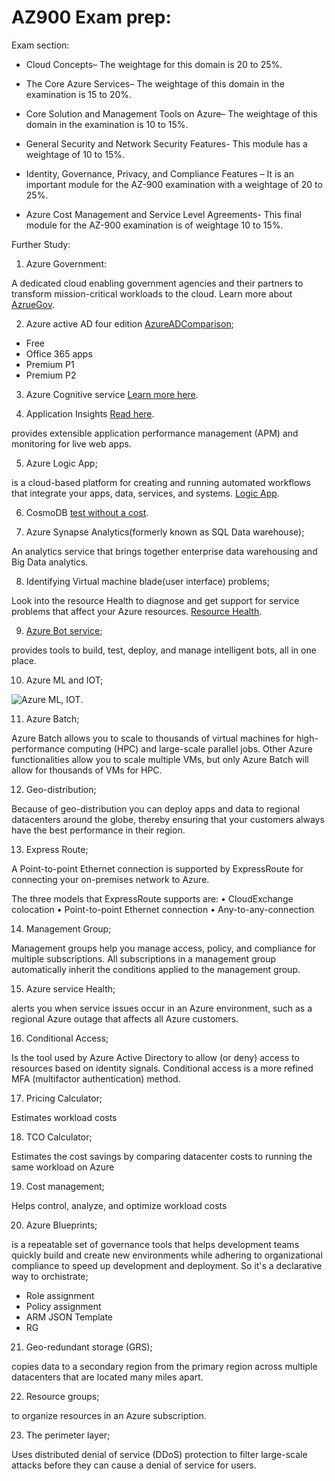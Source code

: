 # AZ900 Exam prep:

Exam section:

-   Cloud Concepts– The weightage for this domain is 20 to 25%.

-   The Core Azure Services– The weightage of this domain in the examination is 15 to 20%.

-   Core Solution and Management Tools on Azure– The weightage of this domain in the examination is 10 to 15%.

-   General Security and Network Security Features- This module has a weightage of 10 to 15%.

-   Identity, Governance, Privacy, and Compliance Features – It is an important module for the AZ-900 examination with a weightage of 20 to 25%.

-   Azure Cost Management and Service Level Agreements- This final module for the AZ-900 examination is of weightage 10 to 15%.

Further Study:

1. Azure Government:

A dedicated cloud enabling government agencies and their partners to transform mission-critical workloads to the cloud. Learn more about
[AzrueGov](https://docs.microsoft.com/en-in/azure/azure-government/documentation-government-welcome).

2. Azure active AD four edition [AzureADComparison](https://docs.microsoft.com/en-us/azure/active-directory/authentication/concept-mfa-licensing#available-versions-of-azure-ad-multi-factor-authentication);

- Free 
- Office 365 apps
- Premium P1
- Premium P2

3. Azure Cognitive service
[Learn more here](https://azure.microsoft.com/en-us/services/cognitive-services/).


4. Application Insights [Read here](https://docs.microsoft.com/en-us/azure/azure-monitor/app/app-insights-overview).

provides extensible application performance management (APM) and monitoring for live web apps. 


5. Azure Logic App;

 is a cloud-based platform for creating and running automated workflows that integrate your apps, data, services, and systems. 
 [Logic App](https://docs.microsoft.com/en-us/azure/logic-apps/logic-apps-overview).

 6. CosmoDB [test without a cost](https://docs.microsoft.com/en-us/azure/cosmos-db/local-emulator?tabs=ssl-netstd21).

 7. Azure Synapse Analytics(formerly known as SQL Data warehouse);

 An analytics service that brings together enterprise data warehousing and Big Data analytics. 

 8. Identifying Virtual machine blade(user interface) problems;

 Look into the resource Health to diagnose and get support for service problems that affect your Azure resources. [Resource Health](https://docs.microsoft.com/en-us/azure/service-health/resource-health-overview).


 9. [Azure Bot service](https://docs.microsoft.com/en-us/azure/bot-service/bot-service-overview?view=azure-bot-service-4.0);

 provides tools to build, test, deploy, and manage intelligent bots, all in one place. 

 10. Azure ML and IOT;
 
 ![Azure ML, IOT](../../cloud8-yismailmo/00_includes/AZ900-ML.png).

 11. Azure Batch;

 Azure Batch allows you to scale to thousands of virtual machines for high-performance computing (HPC) and large-scale parallel jobs. Other Azure functionalities allow you to scale multiple VMs, but only Azure Batch will allow for thousands of VMs for HPC.

 12. Geo-distribution;

 Because of geo-distribution you can deploy apps and data to regional datacenters around the globe, thereby ensuring that your customers always have the best performance in their region.

 13. Express Route;

 A Point-to-point Ethernet connection is supported by ExpressRoute for connecting your on-premises network to Azure.

 The three models that ExpressRoute supports are:
• CloudExchange colocation
• Point-to-point Ethernet connection
• Any-to-any-connection

 14. Management Group;

 Management groups help you manage access, policy, and compliance for multiple subscriptions. All subscriptions in a management group automatically inherit the conditions applied to the management group.

 15. Azure service Health;

 alerts you when service issues occur in an Azure environment, such as a regional Azure outage that affects all Azure customers.

 16.  Conditional Access;

Is the tool used by Azure Active Directory to allow (or deny) access to resources based on identity signals. Conditional access is a more refined MFA (multifactor authentication) method.

17. Pricing Calculator;

Estimates workload costs

18. TCO Calculator;

Estimates the cost savings by comparing datacenter costs to running the same workload on Azure

19. Cost management;

Helps control, analyze, and optimize workload costs

20. Azure Blueprints;

is a repeatable set of governance tools that helps development teams quickly build and create new environments while adhering to organizational compliance to speed up development and deployment. So it's a declarative way to orchistrate;
- Role assignment
- Policy assignment
- ARM JSON Template
- RG

21. Geo-redundant storage (GRS);

copies data to a secondary region from the primary region across multiple datacenters that are located many miles apart.

22.  Resource groups;

to organize resources in an Azure subscription.

23. The perimeter layer;

Uses distributed denial of service (DDoS) protection to filter large-scale attacks before they can cause a denial of service for users.


